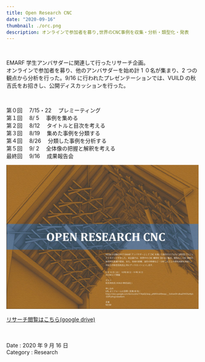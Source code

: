```yaml
---
title: Open Research CNC
date: "2020-09-16"
thumbnail: ./orc.png
description: オンラインで参加者を募り,世界のCNC事例を収集・分析・類型化・発表
---
```


<br>

EMARF 学生アンバサダーに関連して行ったリサーチ企画。  
オンラインで参加者を募り、他のアンバサダーを始め計 1 ０名が集まり、2 つの観点から分析を行った。9/16 に行われたプレゼンテーションでは、VUILD の秋吉氏をお招きし、公開ディスカッションを行った。

<br>

第０回　 7/15・22 　プレミーティング  
第１回　 8/ 5 　事例を集める  
第２回　 8/12 　タイトルと目次を考える  
第３回　 8/19 　集めた事例を分類する  
第４回　 8/26 　分類した事例を分析する  
第５回　 9/ 2 　全体像の把握と解釈を考える  
最終回　 9/16 　成果報告会

<div class="kg-card kg-image-card kg-width-large">

![banar](./orckokuchi.png)

</div>

[リサーチ閲覧はこちら(google drive)](https://drive.google.com/file/d/1upOFu6WNlZ1gEbbcCD2Fb1P210qWN8C2/view?usp=sharing)

<p>　<br></p>

Date : 2020 年 9 月 16 日  
Category : Research
